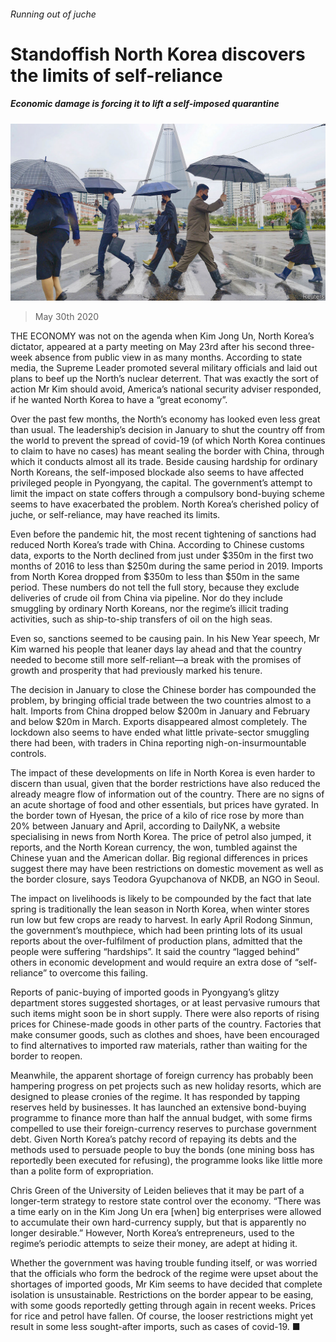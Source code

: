 ###### Running out of juche

# Standoffish North Korea discovers the limits of self-reliance 

##### Economic damage is forcing it to lift a self-imposed quarantine 

![image](images/20200530_ASP001_0.jpg) 

> May 30th 2020 

THE ECONOMY was not on the agenda when Kim Jong Un, North Korea’s dictator, appeared at a party meeting on May 23rd after his second three-week absence from public view in as many months. According to state media, the Supreme Leader promoted several military officials and laid out plans to beef up the North’s nuclear deterrent. That was exactly the sort of action Mr Kim should avoid, America’s national security adviser responded, if he wanted North Korea to have a “great economy”.

Over the past few months, the North’s economy has looked even less great than usual. The leadership’s decision in January to shut the country off from the world to prevent the spread of covid-19 (of which North Korea continues to claim to have no cases) has meant sealing the border with China, through which it conducts almost all its trade. Beside causing hardship for ordinary North Koreans, the self-imposed blockade also seems to have affected privileged people in Pyongyang, the capital. The government’s attempt to limit the impact on state coffers through a compulsory bond-buying scheme seems to have exacerbated the problem. North Korea’s cherished policy of juche, or self-reliance, may have reached its limits.


Even before the pandemic hit, the most recent tightening of sanctions had reduced North Korea’s trade with China. According to Chinese customs data, exports to the North declined from just under $350m in the first two months of 2016 to less than $250m during the same period in 2019. Imports from North Korea dropped from $350m to less than $50m in the same period. These numbers do not tell the full story, because they exclude deliveries of crude oil from China via pipeline. Nor do they include smuggling by ordinary North Koreans, nor the regime’s illicit trading activities, such as ship-to-ship transfers of oil on the high seas.

Even so, sanctions seemed to be causing pain. In his New Year speech, Mr Kim warned his people that leaner days lay ahead and that the country needed to become still more self-reliant—a break with the promises of growth and prosperity that had previously marked his tenure.

The decision in January to close the Chinese border has compounded the problem, by bringing official trade between the two countries almost to a halt. Imports from China dropped below $200m in January and February and below $20m in March. Exports disappeared almost completely. The lockdown also seems to have ended what little private-sector smuggling there had been, with traders in China reporting nigh-on-insurmountable controls.

The impact of these developments on life in North Korea is even harder to discern than usual, given that the border restrictions have also reduced the already meagre flow of information out of the country. There are no signs of an acute shortage of food and other essentials, but prices have gyrated. In the border town of Hyesan, the price of a kilo of rice rose by more than 20% between January and April, according to DailyNK, a website specialising in news from North Korea. The price of petrol also jumped, it reports, and the North Korean currency, the won, tumbled against the Chinese yuan and the American dollar. Big regional differences in prices suggest there may have been restrictions on domestic movement as well as the border closure, says Teodora Gyupchanova of NKDB, an NGO in Seoul.

The impact on livelihoods is likely to be compounded by the fact that late spring is traditionally the lean season in North Korea, when winter stores run low but few crops are ready to harvest. In early April Rodong Sinmun, the government’s mouthpiece, which had been printing lots of its usual reports about the over-fulfilment of production plans, admitted that the people were suffering “hardships”. It said the country “lagged behind” others in economic development and would require an extra dose of “self-reliance” to overcome this failing.

Reports of panic-buying of imported goods in Pyongyang’s glitzy department stores suggested shortages, or at least pervasive rumours that such items might soon be in short supply. There were also reports of rising prices for Chinese-made goods in other parts of the country. Factories that make consumer goods, such as clothes and shoes, have been encouraged to find alternatives to imported raw materials, rather than waiting for the border to reopen.

Meanwhile, the apparent shortage of foreign currency has probably been hampering progress on pet projects such as new holiday resorts, which are designed to please cronies of the regime. It has responded by tapping reserves held by businesses. It has launched an extensive bond-buying programme to finance more than half the annual budget, with some firms compelled to use their foreign-currency reserves to purchase government debt. Given North Korea’s patchy record of repaying its debts and the methods used to persuade people to buy the bonds (one mining boss has reportedly been executed for refusing), the programme looks like little more than a polite form of expropriation.

Chris Green of the University of Leiden believes that it may be part of a longer-term strategy to restore state control over the economy. “There was a time early on in the Kim Jong Un era [when] big enterprises were allowed to accumulate their own hard-currency supply, but that is apparently no longer desirable.” However, North Korea’s entrepreneurs, used to the regime’s periodic attempts to seize their money, are adept at hiding it.

Whether the government was having trouble funding itself, or was worried that the officials who form the bedrock of the regime were upset about the shortages of imported goods, Mr Kim seems to have decided that complete isolation is unsustainable. Restrictions on the border appear to be easing, with some goods reportedly getting through again in recent weeks. Prices for rice and petrol have fallen. Of course, the looser restrictions might yet result in some less sought-after imports, such as cases of covid-19. ■

